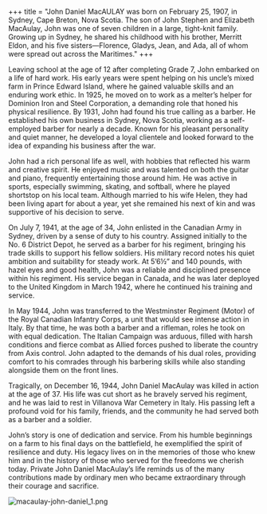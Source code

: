 +++
title = "John Daniel MacAULAY was born on February 25, 1907, in Sydney, Cape Breton, Nova Scotia. The son of John Stephen and Elizabeth MacAulay, John was one of seven children in a large, tight-knit family. Growing up in Sydney, he shared his childhood with his brother, Merritt Eldon, and his five sisters—Florence, Gladys, Jean, and Ada, all of whom were spread out across the Maritimes."
+++


Leaving school at the age of 12 after completing Grade 7, John embarked on a life of hard work. His early years were spent helping on his uncle’s mixed farm in Prince Edward Island, where he gained valuable skills and an enduring work ethic. In 1925, he moved on to work as a melter’s helper for Dominion Iron and Steel Corporation, a demanding role that honed his physical resilience. By 1931, John had found his true calling as a barber. He established his own business in Sydney, Nova Scotia, working as a self-employed barber for nearly a decade. Known for his pleasant personality and quiet manner, he developed a loyal clientele and looked forward to the idea of expanding his business after the war.

John had a rich personal life as well, with hobbies that reflected his warm and creative spirit. He enjoyed music and was talented on both the guitar and piano, frequently entertaining those around him. He was active in sports, especially swimming, skating, and softball, where he played shortstop on his local team. 
Although married to his wife Helen, they had been living apart for about a year, yet she remained his next of kin and was supportive of his decision to serve.

On July 7, 1941, at the age of 34, John enlisted in the Canadian Army in Sydney, driven by a sense of duty to his country. Assigned initially to the No. 6 District Depot, he served as a barber for his regiment, bringing his trade skills to support his fellow soldiers. His military record notes his quiet ambition and suitability for steady work. At 5’6½” and 140 pounds, with hazel eyes and good health, John was a reliable and disciplined presence within his regiment. His service began in Canada, and he was later deployed to the United Kingdom in March 1942, where he continued his training and service.

In May 1944, John was transferred to the Westminster Regiment (Motor) of the Royal Canadian Infantry Corps, a unit that would see intense action in Italy. 
By that time, he was both a barber and a rifleman, roles he took on with equal dedication. The Italian Campaign was arduous, filled with harsh conditions and fierce combat as Allied forces pushed to liberate the country from Axis control. John adapted to the demands of his dual roles, providing comfort to his comrades through his barbering skills while also standing alongside them on the front lines.

Tragically, on December 16, 1944, John Daniel MacAulay was killed in action at the age of 37. His life was cut short as he bravely served his regiment, and he was laid to rest in Villanova War Cemetery in Italy. 
His passing left a profound void for his family, friends, and the community he had served both as a barber and a soldier.

John’s story is one of dedication and service. From his humble beginnings on a farm to his final days on the battlefield, he exemplified the spirit of resilience and duty. His legacy lives on in the memories of those who knew him and in the history of those who served for the freedoms we cherish today. 
Private John Daniel MacAulay’s life reminds us of the many contributions made by ordinary men who became extraordinary through their courage and sacrifice.


![macaulay-john-daniel_1.png](/images/Soldiers/macaulay-john-daniel_1.png)

